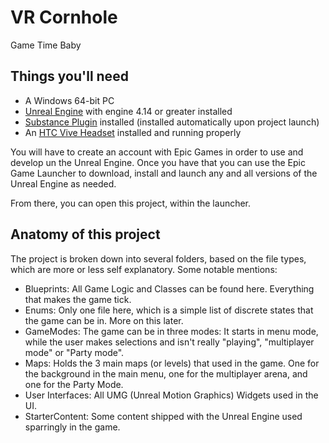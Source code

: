 # VR Cornhole
Game Time Baby

## Things you'll need
- A Windows 64-bit PC
- [Unreal Engine](https://www.unrealengine.com/download) with engine 4.14 or greater installed
- [Substance Plugin](https://www.unrealengine.com/marketplace/substance-plugin) installed (installed automatically upon project launch)
- An [HTC Vive Headset](https://www.vive.com/us/) installed and running properly

You will have to create an account with Epic Games in order to use and develop un the Unreal Engine. Once you have that you can use the Epic Game Launcher to download, install and launch any and all versions of the Unreal Engine as needed.

From there, you can open this project, within the launcher.

## Anatomy of this project

The project is broken down into several folders, based on the file types, which are more or less self explanatory. Some notable mentions:

- Blueprints: All Game Logic and Classes can be found here. Everything that makes the game tick.
- Enums: Only one file here, which is a simple list of discrete states that the game can be in. More on this later.
- GameModes: The game can be in three modes: It starts in menu mode, while the user makes selections and isn't really "playing", "multiplayer mode" or "Party mode".
- Maps: Holds the 3 main maps (or levels) that used in the game. One for the background in the main menu, one for the multiplayer arena, and one for the Party Mode.
- User Interfaces: All UMG (Unreal Motion Graphics) Widgets used in the UI.
- StarterContent: Some content shipped with the Unreal Engine used sparringly in the game.

